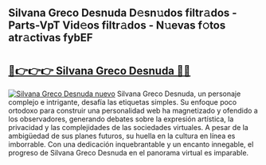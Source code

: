 ## Silvana Greco Desnuda D𝚎sn𝚞dos filtr𝚊dos - Parts-VpT Vid𝚎os filtr𝚊dos - N𝚞evas f𝚘tos atr𝚊ctivas fybEF

# <h2><a href="http://mb6ov6a.tromn.icu/?c=Silvana+Greco+Desnuda">🔗👉👉👉 Silvana Greco Desnuda 🔗🔗</a></h2>

[![Silvana Greco Desnuda nuevo](https://i.imgur.com/pEAQMta.gif)](http://mb6ov6a.tromn.icu/?c=Silvana+Greco+Desnuda)
Silvana Greco Desnuda, un personaje complejo e intrigante, desafía las etiquetas simples. Su enfoque poco ortodoxo para construir una personalidad web ha magnetizado y ofendido a los observadores, generando debates sobre la expresión artística, la privacidad y las complejidades de las sociedades virtuales. A pesar de la ambigüedad de sus planes futuros, su huella en la cultura en línea es imborrable. Con una dedicación inquebrantable y un encanto innegable, el progreso de Silvana Greco Desnuda en el panorama virtual es imparable.

